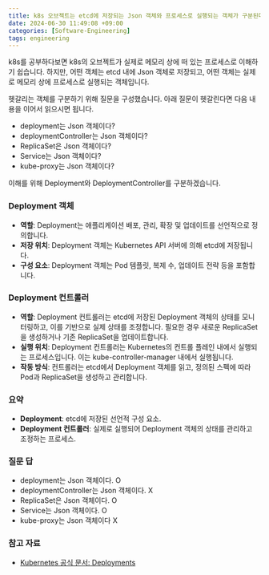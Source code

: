 ```yaml
---
title: k8s 오브젝트는 etcd에 저장되는 Json 객체와 프로세스로 실행되는 객체가 구분된다. 
date: 2024-06-30 11:49:08 +09:00
categories: [Software-Engineering]
tags: engineering
---
```


k8s를 공부하다보면 k8s의 오브젝트가 실제로 메모리 상에 떠 있는 프로세스로 이해하기 쉽습니다. 하지만, 어떤 객체는 etcd 내에 Json 객체로 저장되고, 
어떤 객체는 실제로 메모리 상에 프로세스로 실행되는 객체입니다. 

헷갈리는 객체를 구분하기 위해 질문을 구성했습니다. 아래 질문이 헷갈린다면 다음 내용을 이어서 읽으시면 됩니다.
- deployment는 Json 객체이다?
- deploymentController는 Json 객체이다?
- ReplicaSet은 Json 객체이다?
- Service는 Json 객체이다?
- kube-proxy는 Json 객체이다?

이해를 위해 Deployment와 DeploymentController를 구분하겠습니다. 

### Deployment 객체
- **역할**: Deployment는 애플리케이션 배포, 관리, 확장 및 업데이트를 선언적으로 정의합니다.
- **저장 위치**: Deployment 객체는 Kubernetes API 서버에 의해 etcd에 저장됩니다.
- **구성 요소**: Deployment 객체는 Pod 템플릿, 복제 수, 업데이트 전략 등을 포함합니다.

### Deployment 컨트롤러
- **역할**: Deployment 컨트롤러는 etcd에 저장된 Deployment 객체의 상태를 모니터링하고, 이를 기반으로 실제 상태를 조정합니다. 필요한 경우 새로운 ReplicaSet을 생성하거나 기존 ReplicaSet을 업데이트합니다.
- **실행 위치**: Deployment 컨트롤러는 Kubernetes의 컨트롤 플레인 내에서 실행되는 프로세스입니다. 이는 kube-controller-manager 내에서 실행됩니다.
- **작동 방식**: 컨트롤러는 etcd에서 Deployment 객체를 읽고, 정의된 스펙에 따라 Pod과 ReplicaSet을 생성하고 관리합니다.

### 요약
- **Deployment**: etcd에 저장된 선언적 구성 요소.
- **Deployment 컨트롤러**: 실제로 실행되어 Deployment 객체의 상태를 관리하고 조정하는 프로세스.

### 질문 답
- deployment는 Json 객체이다. O
- deploymentController는 Json 객체이다. X
- ReplicaSet은 Json 객체이다. O
- Service는 Json 객체이다. O
- kube-proxy는 Json 객체이다 X



### 참고 자료
- [Kubernetes 공식 문서: Deployments](https://kubernetes.io/docs/concepts/workloads/controllers/deployment/)



